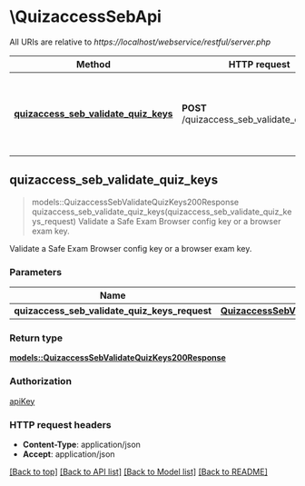 # \QuizaccessSebApi

All URIs are relative to *https://localhost/webservice/restful/server.php*

Method | HTTP request | Description
------------- | ------------- | -------------
[**quizaccess_seb_validate_quiz_keys**](QuizaccessSebApi.md#quizaccess_seb_validate_quiz_keys) | **POST** /quizaccess_seb_validate_quiz_keys | Validate a Safe Exam Browser config key or a browser exam key.



## quizaccess_seb_validate_quiz_keys

> models::QuizaccessSebValidateQuizKeys200Response quizaccess_seb_validate_quiz_keys(quizaccess_seb_validate_quiz_keys_request)
Validate a Safe Exam Browser config key or a browser exam key.

Validate a Safe Exam Browser config key or a browser exam key.

### Parameters


Name | Type | Description  | Required | Notes
------------- | ------------- | ------------- | ------------- | -------------
**quizaccess_seb_validate_quiz_keys_request** | [**QuizaccessSebValidateQuizKeysRequest**](QuizaccessSebValidateQuizKeysRequest.md) |  | [required] |

### Return type

[**models::QuizaccessSebValidateQuizKeys200Response**](quizaccess_seb_validate_quiz_keys_200_response.md)

### Authorization

[apiKey](../README.md#apiKey)

### HTTP request headers

- **Content-Type**: application/json
- **Accept**: application/json

[[Back to top]](#) [[Back to API list]](../README.md#documentation-for-api-endpoints) [[Back to Model list]](../README.md#documentation-for-models) [[Back to README]](../README.md)

